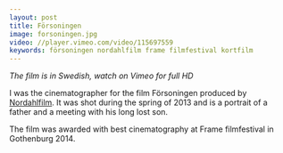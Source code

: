```yaml
---
layout: post
title: Försoningen
image: forsoningen.jpg
video: //player.vimeo.com/video/115697559
keywords: försoningen nordahlfilm frame filmfestival kortfilm
---
```

*The film is in Swedish, watch on Vimeo for full HD*

I was the cinematographer for the film Försoningen produced by [Nordahlfilm](http://nordahlfilm.com). It was shot during the spring of 2013 and is a portrait of a father and a meeting with his long lost son.

The film was awarded with best cinematography at Frame filmfestival in Gothenburg 2014.
